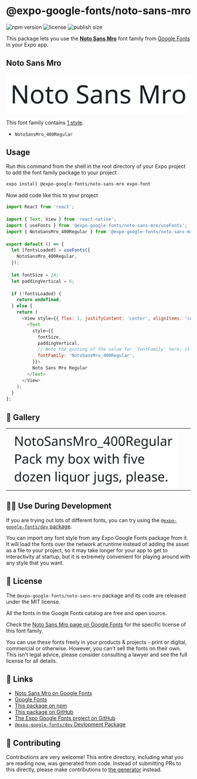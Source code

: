 # @expo-google-fonts/noto-sans-mro

![npm version](https://flat.badgen.net/npm/v/@expo-google-fonts/noto-sans-mro)
![license](https://flat.badgen.net/github/license/expo/google-fonts)
![publish size](https://flat.badgen.net/packagephobia/install/@expo-google-fonts/noto-sans-mro)

This package lets you use the [**Noto Sans Mro**](https://fonts.google.com/specimen/Noto+Sans+Mro) font family from [Google Fonts](https://fonts.google.com/) in your Expo app.

## Noto Sans Mro

![Noto Sans Mro](./font-family.png)

This font family contains [1 style](#-gallery).

- `NotoSansMro_400Regular`

## Usage

Run this command from the shell in the root directory of your Expo project to add the font family package to your project
```sh
expo install @expo-google-fonts/noto-sans-mro expo-font
```

Now add code like this to your project
```js
import React from 'react';

import { Text, View } from 'react-native';
import { useFonts } from '@expo-google-fonts/noto-sans-mro/useFonts';
import { NotoSansMro_400Regular } from '@expo-google-fonts/noto-sans-mro/400Regular';

export default () => {
  let [fontsLoaded] = useFonts({
    NotoSansMro_400Regular,
  });

  let fontSize = 24;
  let paddingVertical = 6;

  if (!fontsLoaded) {
    return undefined;
  } else {
    return (
      <View style={{ flex: 1, justifyContent: 'center', alignItems: 'center' }}>
        <Text
          style={{
            fontSize,
            paddingVertical,
            // Note the quoting of the value for `fontFamily` here; it expects a string!
            fontFamily: 'NotoSansMro_400Regular',
          }}>
          Noto Sans Mro Regular
        </Text>
      </View>
    );
  }
};

```

## 🔡 Gallery


||||
|-|-|-|
|![NotoSansMro_400Regular](.//400Regular/NotoSansMro_400Regular.ttf.png)||||


## 👩‍💻 Use During Development

If you are trying out lots of different fonts, you can try using the [`@expo-google-fonts/dev` package](https://github.com/freeboub/google-fonts/tree/master/font-packages/dev#readme).

You can import *any* font style from any Expo Google Fonts package from it. It will load the fonts
over the network at runtime instead of adding the asset as a file to your project, so it may take longer
for your app to get to interactivity at startup, but it is extremely convenient
for playing around with any style that you want.

## 📖 License

The `@expo-google-fonts/noto-sans-mro` package and its code are released under the MIT license.

All the fonts in the Google Fonts catalog are free and open source.

Check the [Noto Sans Mro page on Google Fonts](https://fonts.google.com/specimen/Noto+Sans+Mro) for the specific license of this font family.

You can use these fonts freely in your products & projects - print or digital, commercial or otherwise. However, you can't sell the fonts on their own. This isn't legal advice, please consider consulting a lawyer and see the full license for all details.

## 🔗 Links

- [Noto Sans Mro on Google Fonts](https://fonts.google.com/specimen/Noto+Sans+Mro)
- [Google Fonts](https://fonts.google.com/)
- [This package on npm](https://www.npmjs.com/package/@expo-google-fonts/noto-sans-mro)
- [This package on GitHub](https://github.com/freeboub/google-fonts/tree/master/font-packages/noto-sans-mro)
- [The Expo Google Fonts project on GitHub](https://github.com/freeboub/google-fonts)
- [`@expo-google-fonts/dev` Devlopment Package](https://github.com/freeboub/google-fonts/tree/master/font-packages/dev)

## 🤝 Contributing

Contributions are very welcome! This entire directory, including what you are reading now, was generated from code. Instead of submitting PRs to this directly, please make contributions to [the generator](https://github.com/freeboub/google-fonts/tree/master/packages/generator) instead.
